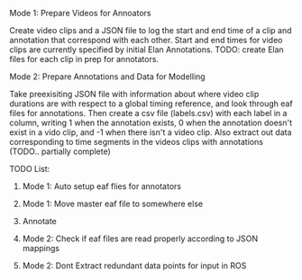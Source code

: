 Mode 1: Prepare Videos for Annoators

Create video clips and a JSON file to log the start and end time of a clip and annotation that correspond with each other. Start and end times for video clips are currently specified by initial Elan Annotations. TODO: create Elan files for each clip in prep for annotators.

Mode 2: Prepare Annotations and Data for Modelling

Take preexisiting JSON file with information about where video clip durations are with respect to a global timing reference, and look through eaf files for annotations. Then create a csv file (labels.csv) with each label in a column, writing 1 when the annotation exists, 0 when the annotation doesn't exist in a vido clip, and -1 when there isn't a video clip. Also extract out data corresponding to time segments in the videos clips with annotations (TODO.. partially complete)


TODO List:

1. Mode 1: Auto setup eaf flies for annotators

2. Mode 1: Move master eaf file to somewhere else

3. Annotate

4. Mode 2: Check if eaf files are read properly according to JSON mappings

5. Mode 2: Dont Extract redundant data points for input in ROS